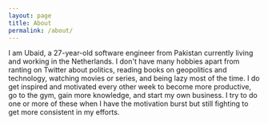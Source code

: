 ```yaml
---
layout: page
title: About
permalink: /about/
---
```


I am Ubaid, a 27-year-old software engineer from Pakistan currently living and working in the Netherlands. I don't have many hobbies apart from ranting on Twitter about politics, reading books on geopolitics and technology, watching movies or series, and being lazy most of the time. I do get inspired and motivated every other week to become more productive, go to the gym, gain more knowledge, and start my own business. I try to do one or more of these when I have the motivation burst but still fighting to get more consistent in my efforts.
